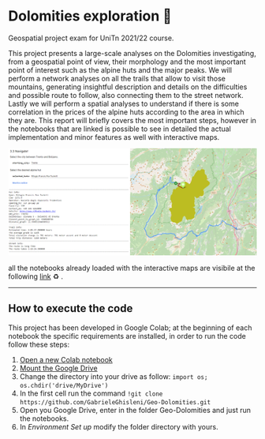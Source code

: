 # Dolomities exploration :mount_fuji:

Geospatial project exam for UniTn 2021/22 course.

This project presents a large-scale analyses on the Dolomities investigating, from a geospatial point of view, their morphology and the most important point of interest such as the alpine huts and the major peaks. We will perform a network analyses on all the trails that allow to visit those mountains, generating insightful description and details on the difficulties and possible route to follow, also connecting them to the street network. Lastly we will perform a spatial analyses to understand if there is some correlation in the prices of the alpine huts according to the area in which they are. This report will briefly covers the most important steps, however in the notebooks that are linked is possible to see in detailed the actual implementation and minor features as well with interactive maps.       

![Navigate the alpine huts in the Dolomities](docs/navigate.jpg)

all the notebooks already loaded with the interactive maps are visibile at the following [link](https://gabrieleghisleni.github.io/Geo-Dolomities/) :recycle: .

<hr/>

## How to execute the code

This project has been developed in Google Colab; at the beginning of each notebook the specific requirements are installed, in order to run the code follow these steps:

1. [Open a new Colab notebook](https://colab.research.google.com/?hl=it)
1. [Mount the Google Drive](https://stackoverflow.com/questions/48376580/google-colab-how-to-read-data-from-my-google-drive)
2. Change the directory into your drive as follow: `import os; os.chdir('drive/MyDrive')`
3. In the first cell run the command `!git clone https://github.com/GabrieleGhisleni/Geo-Dolomities.git`
4. Open you Google Drive, enter in the folder Geo-Dolomities and just run the notebooks.
5. In *Environment Set up* modify the folder directory with yours.